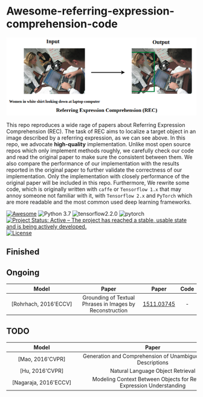 # Awesome-referring-expression-comprehension-code

![REC](./REC.png)

This repo reproduces a wide rage of papers about Referring Expression Comprehension (REC). The task of REC aims to localize a target object in an image described by a referring expression, as we can see above. In this repo, we advocate **high-quality** implementation. Unlike most open source repos which only implement methods roughly, we carefully check our code and read the original paper to make sure the consistent between them. We also compare the performance of our implementation with the results reported in the original paper to further validate the correctness of our implementation. Only the implementation with closely performance of the original paper will be included in this repo. Furthermore, We rewrite some code, which is originally written with `caffe` or `Tensorflow 1.x` that may annoy someone not familiar with it, with `Tensorflow 2.x` and `PyTorch` which are more readable and the most common used deep learning frameworks.

[![Awesome](https://cdn.rawgit.com/sindresorhus/awesome/d7305f38d29fed78fa85652e3a63e154dd8e8829/media/badge.svg)](https://github.com/sindresorhus/awesome) ![Python 3.7](https://img.shields.io/badge/python-3.7-green.svg) ![tensorflow2.2.0](https://img.shields.io/badge/tensorflow-2.2.0-orange) ![pytorch](https://img.shields.io/badge/pytorch-1.5.0-blue) [![Project Status: Active – The project has reached a stable, usable state and is being actively developed.](http://www.repostatus.org/badges/latest/active.svg)](http://www.repostatus.org/#active) [![License](http://img.shields.io/badge/license-MIT-brightgreen.svg?style=flat)](LICENSE.md)

## Finished

## Ongoing
 **Model** | **Paper** | **Paper** | **Code** 
|:-:|:-:|:-:|:-:|
| <div style="width: 130pt">[Rohrhach, 2016'ECCV]</div> | Grounding of Textual Phrases in Images by Reconstruction | [1511.03745](https://arxiv.org/abs/1511.03745)| - |

## TODO

 **Model** | **Paper** | **Paper** | **Code** 
|:-:|:-:|:-:|:-:|
| <div style="width: 130pt">[Mao, 2016'CVPR]</div> |<div style="width: 290pt">Generation and Comprehension of Unambiguous Object Descriptions</div>| [1511.02283](https://arxiv.org/abs/1511.02283)|  |
| [Hu, 2016'CVPR] | Natural Language Object Retrieval | [1511.04164](https://arxiv.org/abs/1511.04164)| - |
| <div style="width: 130pt">[Nagaraja, 2016'ECCV]</div> | Modeling Context Between Objects for Referring Expression Understanding | [1608.00525](https://arxiv.org/abs/1608.00525)| - |